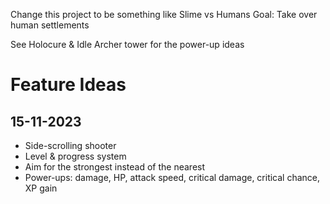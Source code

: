 Change this project to be something like Slime vs Humans
Goal: Take over human settlements

See Holocure & Idle Archer tower for the power-up ideas

# Feature Ideas
## 15-11-2023
- Side-scrolling shooter
- Level & progress system 
- Aim for the strongest instead of the nearest
- Power-ups: damage, HP, attack speed, critical damage, critical chance, XP gain
